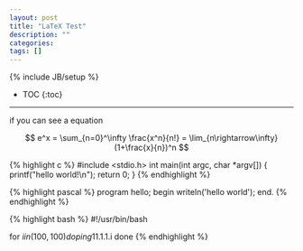 ```yaml
---
layout: post
title: "LaTeX Test"
description: ""
categories: 
tags: []
---
```

{% include JB/setup %}
* TOC
{:toc}
<hr/>

if you can see a equation 

$$
e^x = \sum_{n=0}^\infty \frac{x^n}{n!} = \lim_{n\rightarrow\infty} (1+\frac{x}{n})^n 
$$



{% highlight c %}
#include <stdio.h>
int
main(int argc, char *argv[])
{
    printf("hello world!\n");
    return 0;
}
{% endhighlight %}

{% highlight pascal %}
program hello;
begin
    writeln('hello world');
end.
{% endhighlight %}

{% highlight bash %}
#!/usr/bin/bash

for $i in (100, 100)
    do 
        ping 11.1.1.$i
    done
{% endhighlight %}
